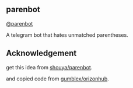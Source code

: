 ## parenbot

[@parenbot](https://telegram.me/parenbot)

A telegram bot that hates unmatched parentheses.

## Acknowledgement

get this idea from [shouya/parenbot](https://github.com/shouya/parenbot).

and copied code from [gumblex/orizonhub](https://github.com/gumblex/orizonhub).
